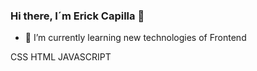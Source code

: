 ### Hi there, I´m Erick Capilla 👋


- 🌱 I’m currently learning new technologies of Frontend 

CSS   HTML    JAVASCRIPT
